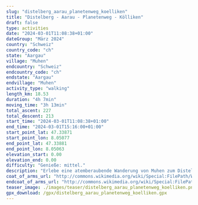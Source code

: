 ```yaml
---
slug: "distelberg_aarau_planetenweg_koelliken"
title: "Distelberg - Aarau - Planetenweg - Kölliken"
draft: false
type: activities
date: "2024-03-01T11:08:38+01:00"
dateGroup: "März 2024"
country: "Schweiz"
country_code: "ch"
state: "Aargau"
village: "Muhen"
endcountry: "Schweiz"
endcountry_code: "ch"
endstate: "Aargau"
endvillage: "Muhen"
activity_type: "walking"
length_km: 18.53
duration: "4h 7min"
moving_time: "3h 13min"
total_ascent: 227
total_descent: 213
start_time: "2024-03-01T11:08:38+01:00"
end_time: "2024-03-01T15:16:00+01:00"
start_point_lat: 47.33871
start_point_lon: 8.05077
end_point_lat: 47.33881
end_point_lon: 8.05063
elevation_start: 0.00
elevation_end: 0.00
difficulty: "Genieße: mittel."
description: "Erlebe eine atemberaubende Wanderung von Muhen zum Distelberg, über Aarau, entlang des Planetenwegs und nach Kölliken. Diese 18,53 km lange Route bietet abwechslungsreiche Landschaften mit einem Gesamtaufstieg von 227 Metern und einem Gesamtabstieg von 213 Metern"
coat_of_arms_url: "http://commons.wikimedia.org/wiki/Special:FilePath/Wappen%20Muhen%20AG.svg"
endcoat_of_arms_url: "http://commons.wikimedia.org/wiki/Special:FilePath/Wappen%20Muhen%20AG.svg"
teaser_image: ./images/teaser/distelberg_aarau_planetenweg_koelliken.png
gpx_download: /gpx/distelberg_aarau_planetenweg_koelliken.gpx
---
```


